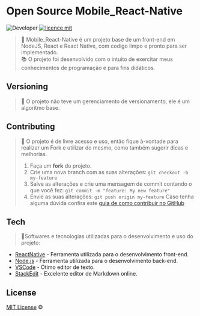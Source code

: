 # Open Source Mobile_React-Native
![Developer](https://img.shields.io/badge/GabrielFSSantos-Mobile__React--Native-blue)
[![licence mit](https://img.shields.io/github/license/GabrielFSSantos/Mobile_React-Native)](https://github.com/GabrielFSSantos/Mobile_React-Native/blob/master/LICENSE.md)

> :wrench:  Mobile_React-Native é um projeto base de um front-end em NodeJS, React e React Native, com codigo limpo e pronto para ser implementado. <br>
> :books: O projeto foi desenvolvido com o intuito de exercitar meus conhecimentos de programação e para fins didáticos.

## Versioning
> :flags: O projeto não teve um gerenciamento de versionamento, ele é um algoritmo base.

## Contributing
> :information_desk_person: O projeto é de livre acesso e uso, então fique à-vontade para realizar um Fork e utilizar do mesmo, como também sugerir dicas e melhorias.
> 
>  1. Faça um **fork** do projeto.
> 2. Crie uma nova branch com as suas alterações: `git checkout -b my-feature`
> 3. Salve as alterações e crie uma mensagem de commit contando o que você fez: `git commit -m "feature: My new feature"`
> 4. Envie as suas alterações: `git push origin my-feature`
> Caso tenha alguma dúvida confira este [guia de como contribuir no GitHub](https://github.com/firstcontributions/first-contributions)

## Tech
> :space_invader:Softwares e tecnologias utilizadas para o desenvolvimento e uso do projeto:
>
* [ReactNative] - Ferramenta utilizada para o desenvolvimento front-end.
* [Node.js] - Ferramenta utilizada para o desenvolvimento back-end.
* [VSCode] - Ótimo editor de texto.
* [StackEdit] - Excelente editor de Markdown online.

## License
[MIT License](https://github.com/afonsopacifer/open-source-boilerplate/blob/master/LICENSE.md) ©

[ReactNative]: <https://facebook.github.io/react-native/>
[Node.js]: <https://nodejs.org/>
[VSCode]: <https://code.visualstudio.com/>
[StackEdit]: <https://stackedit.io/>
